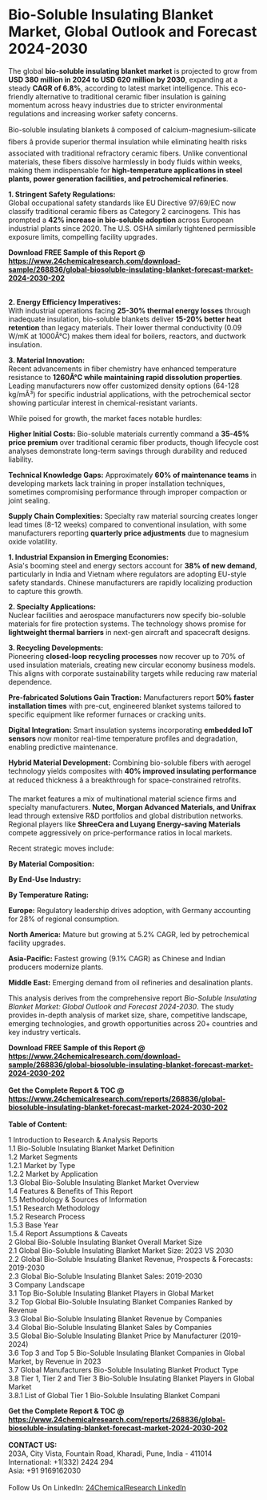 <h1>Bio-Soluble Insulating Blanket Market, Global Outlook and Forecast 2024-2030</h1><p>The global <strong>bio-soluble insulating blanket market</strong> is projected to grow from <strong>USD 380 million in 2024 to USD 620 million by 2030</strong>, expanding at a steady <strong>CAGR of 6.8%</strong>, according to latest market intelligence. This eco-friendly alternative to traditional ceramic fiber insulation is gaining momentum across heavy industries due to stricter environmental regulations and increasing worker safety concerns.</p><p>Bio-soluble insulating blankets â composed of calcium-magnesium-silicate fibers â provide superior thermal insulation while eliminating health risks associated with traditional refractory ceramic fibers. Unlike conventional materials, these fibers dissolve harmlessly in body fluids within weeks, making them indispensable for <strong>high-temperature applications in steel plants, power generation facilities, and petrochemical refineries</strong>.</p><p><strong>1. Stringent Safety Regulations:</strong><br>
Global occupational safety standards like EU Directive 97/69/EC now classify traditional ceramic fibers as Category 2 carcinogens. This has prompted a <strong>42% increase in bio-soluble adoption</strong> across European industrial plants since 2020. The U.S. OSHA similarly tightened permissible exposure limits, compelling facility upgrades.</p><div><b>Download FREE Sample of this Report @ 
            <a href="https://www.24chemicalresearch.com/download-sample/268836/global-biosoluble-insulating-blanket-forecast-market-2024-2030-202">
            https://www.24chemicalresearch.com/download-sample/268836/global-biosoluble-insulating-blanket-forecast-market-2024-2030-202</a></b></div><br><p><strong>2. Energy Efficiency Imperatives:</strong><br>
With industrial operations facing <strong>25-30% thermal energy losses</strong> through inadequate insulation, bio-soluble blankets deliver <strong>15-20% better heat retention</strong> than legacy materials. Their lower thermal conductivity (0.09 W/mK at 1000Â°C) makes them ideal for boilers, reactors, and ductwork insulation.</p><p><strong>3. Material Innovation:</strong><br>
Recent advancements in fiber chemistry have enhanced temperature resistance to <strong>1260Â°C while maintaining rapid dissolution properties</strong>. Leading manufacturers now offer customized density options (64-128 kg/mÂ³) for specific industrial applications, with the petrochemical sector showing particular interest in chemical-resistant variants.</p><p>While poised for growth, the market faces notable hurdles:</p><p><strong>Higher Initial Costs:</strong> Bio-soluble materials currently command a <strong>35-45% price premium</strong> over traditional ceramic fiber products, though lifecycle cost analyses demonstrate long-term savings through durability and reduced liability.</p><p><strong>Technical Knowledge Gaps:</strong> Approximately <strong>60% of maintenance teams</strong> in developing markets lack training in proper installation techniques, sometimes compromising performance through improper compaction or joint sealing.</p><p><strong>Supply Chain Complexities:</strong> Specialty raw material sourcing creates longer lead times (8-12 weeks) compared to conventional insulation, with some manufacturers reporting <strong>quarterly price adjustments</strong> due to magnesium oxide volatility.</p><p><strong>1. Industrial Expansion in Emerging Economies:</strong><br>
Asia's booming steel and energy sectors account for <strong>38% of new demand</strong>, particularly in India and Vietnam where regulators are adopting EU-style safety standards. Chinese manufacturers are rapidly localizing production to capture this growth.</p><p><strong>2. Specialty Applications:</strong><br>
Nuclear facilities and aerospace manufacturers now specify bio-soluble materials for fire protection systems. The technology shows promise for <strong>lightweight thermal barriers</strong> in next-gen aircraft and spacecraft designs.</p><p><strong>3. Recycling Developments:</strong><br>
Pioneering <strong>closed-loop recycling processes</strong> now recover up to 70% of used insulation materials, creating new circular economy business models. This aligns with corporate sustainability targets while reducing raw material dependence.</p><p><strong>Pre-fabricated Solutions Gain Traction:</strong> Manufacturers report <strong>50% faster installation times</strong> with pre-cut, engineered blanket systems tailored to specific equipment like reformer furnaces or cracking units.</p><p><strong>Digital Integration:</strong> Smart insulation systems incorporating <strong>embedded IoT sensors</strong> now monitor real-time temperature profiles and degradation, enabling predictive maintenance.</p><p><strong>Hybrid Material Development:</strong> Combining bio-soluble fibers with aerogel technology yields composites with <strong>40% improved insulating performance</strong> at reduced thickness â a breakthrough for space-constrained retrofits.</p><p>The market features a mix of multinational material science firms and specialty manufacturers. <strong>Nutec, Morgan Advanced Materials, and Unifrax</strong> lead through extensive R&amp;D portfolios and global distribution networks. Regional players like <strong>ShreeCera and Luyang Energy-saving Materials</strong> compete aggressively on price-performance ratios in local markets.</p><p>Recent strategic moves include:</p><p><strong>By Material Composition:</strong></p><p><strong>By End-Use Industry:</strong></p><p><strong>By Temperature Rating:</strong></p><p><strong>Europe:</strong> Regulatory leadership drives adoption, with Germany accounting for 28% of regional consumption.</p><p><strong>North America:</strong> Mature but growing at 5.2% CAGR, led by petrochemical facility upgrades.</p><p><strong>Asia-Pacific:</strong> Fastest growing (9.1% CAGR) as Chinese and Indian producers modernize plants.</p><p><strong>Middle East:</strong> Emerging demand from oil refineries and desalination plants.</p><p>This analysis derives from the comprehensive report <em>Bio-Soluble Insulating Blanket Market: Global Outlook and Forecast 2024-2030</em>. The study provides in-depth analysis of market size, share, competitive landscape, emerging technologies, and growth opportunities across 20+ countries and key industry verticals.</p><div><b>Download FREE Sample of this Report @ 
            <a href="https://www.24chemicalresearch.com/download-sample/268836/global-biosoluble-insulating-blanket-forecast-market-2024-2030-202">
            https://www.24chemicalresearch.com/download-sample/268836/global-biosoluble-insulating-blanket-forecast-market-2024-2030-202</a></b></div><br><div><b>Get the Complete Report & TOC @ 
            <a href="https://www.24chemicalresearch.com/reports/268836/global-biosoluble-insulating-blanket-forecast-market-2024-2030-202">
            https://www.24chemicalresearch.com/reports/268836/global-biosoluble-insulating-blanket-forecast-market-2024-2030-202</a></b></div><br>
            <b>Table of Content:</b><p>1 Introduction to Research & Analysis Reports<br />
    1.1 Bio-Soluble Insulating Blanket Market Definition<br />
    1.2 Market Segments<br />
        1.2.1 Market by Type<br />
        1.2.2 Market by Application<br />
    1.3 Global Bio-Soluble Insulating Blanket Market Overview<br />
    1.4 Features & Benefits of This Report<br />
    1.5 Methodology & Sources of Information<br />
        1.5.1 Research Methodology<br />
        1.5.2 Research Process<br />
        1.5.3 Base Year<br />
        1.5.4 Report Assumptions & Caveats<br />
2 Global Bio-Soluble Insulating Blanket Overall Market Size<br />
    2.1 Global Bio-Soluble Insulating Blanket Market Size: 2023 VS 2030<br />
    2.2 Global Bio-Soluble Insulating Blanket Revenue, Prospects & Forecasts: 2019-2030<br />
    2.3 Global Bio-Soluble Insulating Blanket Sales: 2019-2030<br />
3 Company Landscape<br />
    3.1 Top Bio-Soluble Insulating Blanket Players in Global Market<br />
    3.2 Top Global Bio-Soluble Insulating Blanket Companies Ranked by Revenue<br />
    3.3 Global Bio-Soluble Insulating Blanket Revenue by Companies<br />
    3.4 Global Bio-Soluble Insulating Blanket Sales by Companies<br />
    3.5 Global Bio-Soluble Insulating Blanket Price by Manufacturer (2019-2024)<br />
    3.6 Top 3 and Top 5 Bio-Soluble Insulating Blanket Companies in Global Market, by Revenue in 2023<br />
    3.7 Global Manufacturers Bio-Soluble Insulating Blanket Product Type<br />
    3.8 Tier 1, Tier 2 and Tier 3 Bio-Soluble Insulating Blanket Players in Global Market<br />
        3.8.1 List of Global Tier 1 Bio-Soluble Insulating Blanket Compani</p><div><b>Get the Complete Report & TOC @ 
            <a href="https://www.24chemicalresearch.com/reports/268836/global-biosoluble-insulating-blanket-forecast-market-2024-2030-202">
            https://www.24chemicalresearch.com/reports/268836/global-biosoluble-insulating-blanket-forecast-market-2024-2030-202</a></b></div><br><b>CONTACT US:</b><br>
            203A, City Vista, Fountain Road, Kharadi, Pune, India - 411014<br>
            International: +1(332) 2424 294<br>
            Asia: +91 9169162030 <br><br>
            Follow Us On LinkedIn: <a href="https://www.linkedin.com/company/24chemicalresearch/">24ChemicalResearch LinkedIn</a>